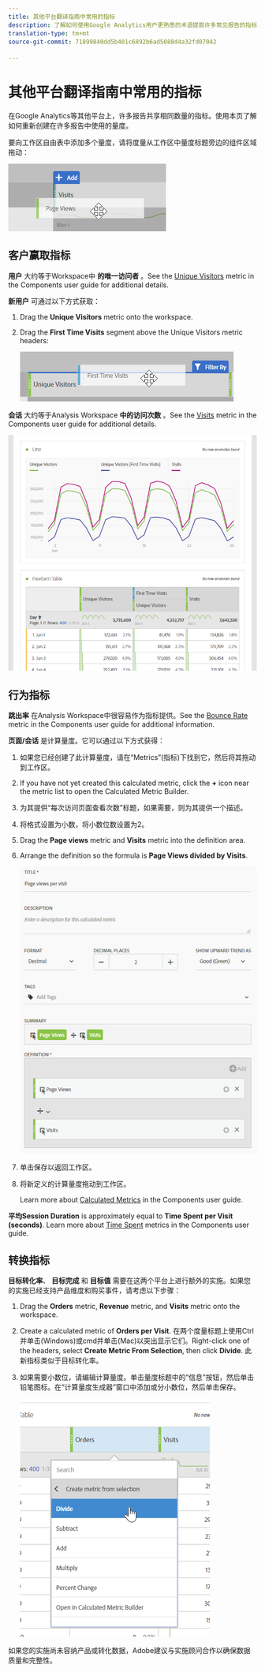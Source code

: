 ```yaml
---
title: 其他平台翻译指南中常用的指标
description: 了解如何使用Google Analytics用户更熟悉的术语提取许多常见报告的指标数据。
translation-type: tm+mt
source-git-commit: 71899840dd5b401c6892b6ad5088d4a32fd07042

---
```



# 其他平台翻译指南中常用的指标

在Google Analytics等其他平台上，许多报告共享相同数量的指标。使用本页了解如何重新创建在许多报告中使用的量度。

要向工作区自由表中添加多个量度，请将度量从工作区中量度标题旁边的组件区域拖动：

![其他指标](../assets/new_metric.png)

## 客户赢取指标

**用户** 大约等于Workspace中 **的唯一访问者** 。See the [Unique Visitors](../../../components/c-variables/c-metrics/metrics-unique-visitors.md) metric in the Components user guide for additional details.

**新用户** 可通过以下方式获取：

1. Drag the **Unique Visitors** metric onto the workspace.
2. Drag the **First Time Visits** segment above the Unique Visitors metric headers:

   ![首次访问量](../assets/first_time_visits.png)

**会话** 大约等于Analysis Workspace **中的访问次数** 。See the [Visits](../../../components/c-variables/c-metrics/metrics-visit.md) metric in the Components user guide for additional details.

![客户赢取指标](../assets/acquisition_metrics.png)

## 行为指标

**跳出率** 在Analysis Workspace中很容易作为指标提供。See the [Bounce Rate](../../../components/c-variables/c-metrics/metrics-bounce-rate.md) metric in the Components user guide for additional information.

**页面/会话** 是计算量度。它可以通过以下方式获得：

1. 如果您已经创建了此计算量度，请在“Metrics”(指标)下找到它，然后将其拖动到工作区。
2. If you have not yet created this calculated metric, click the **+** icon near the metric list to open the Calculated Metric Builder.
3. 为其提供“每次访问页面查看次数”标题，如果需要，则为其提供一个描述。
4. 将格式设置为小数，将小数位数设置为2。
5. Drag the **Page views** metric and **Visits** metric into the definition area.
6. Arrange the definition so the formula is **Page Views divided by Visits**.

   ![每次访问的页面查看次数](../assets/page_views_per_visit.png)

7. 单击保存以返回工作区。
8. 将新定义的计算量度拖动到工作区。

   Learn more about [Calculated Metrics](../../../components/c-variables/c-metrics/calculated-metric.md) in the Components user guide.

**平均Session Duration** is approximately equal to **Time Spent per Visit (seconds)**. Learn more about [Time Spent](../../../components/c-variables/c-metrics/metrics-time-spent.md) metrics in the Components user guide.

## 转换指标

**目标转化率**、 **目标完成** 和 **目标值** 需要在这两个平台上进行额外的实施。如果您的实施已经支持产品维度和购买事件，请考虑以下步骤：

1. Drag the **Orders** metric, **Revenue** metric, and **Visits** metric onto the workspace.
1. Create a calculated metric of **Orders per Visit**. 在两个度量标题上使用Ctrl并单击(Windows)或cmd并单击(Mac)以突出显示它们。Right-click one of the headers, select **Create Metric From Selection**, then click **Divide**. 此新指标类似于目标转化率。
1. 如果需要小数位，请编辑计算量度。单击量度标题中的“信息”按钮，然后单击铅笔图标。在“计算量度生成器”窗口中添加或分小数位，然后单击保存。

   ![每次访问的订单数](../assets/orders_per_visit.png)

如果您的实施尚未容纳产品或转化数据，Adobe建议与实施顾问合作以确保数据质量和完整性。
